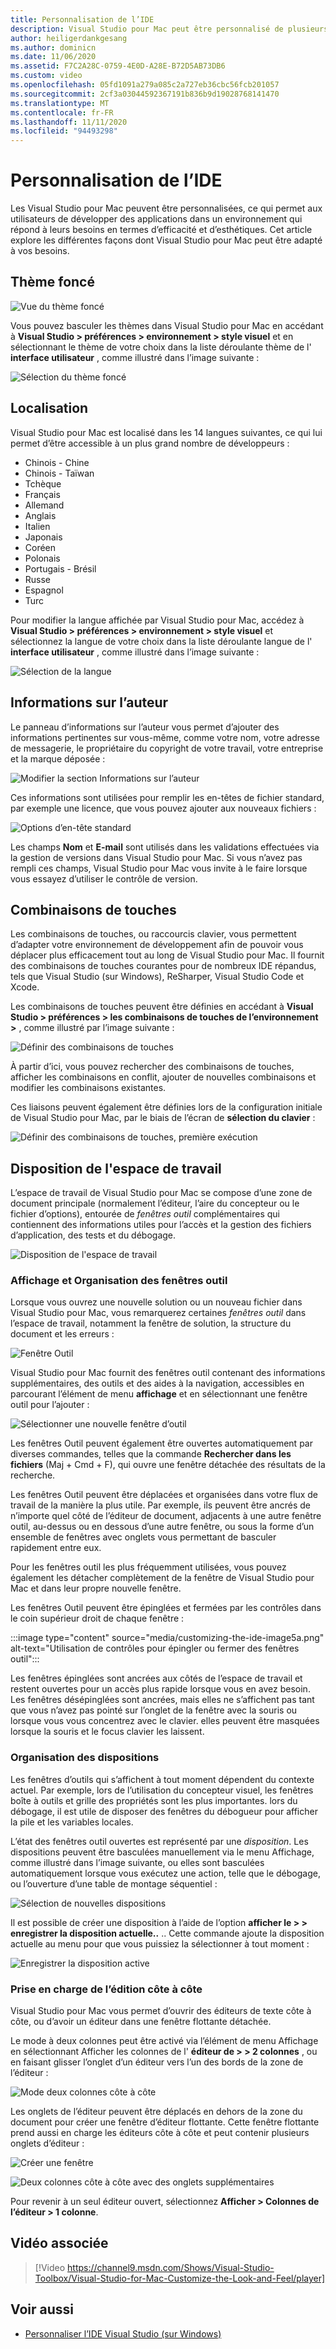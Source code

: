 ```yaml
---
title: Personnalisation de l’IDE
description: Visual Studio pour Mac peut être personnalisé de plusieurs façons, permettant aux utilisateurs de développer des applications dans un environnement qui répond à leurs besoins en matière d’efficacité et d’esthétique. Cet article explore les différentes façons dont les Visual Studio pour Mac peuvent être adaptées à vos besoins.
author: heiligerdankgesang
ms.author: dominicn
ms.date: 11/06/2020
ms.assetid: F7C2A28C-0759-4E0D-A28E-B72D5AB73DB6
ms.custom: video
ms.openlocfilehash: 05fd1091a279a085c2a727eb36cbc56fcb201057
ms.sourcegitcommit: 2cf3a03044592367191b836b9d19028768141470
ms.translationtype: MT
ms.contentlocale: fr-FR
ms.lasthandoff: 11/11/2020
ms.locfileid: "94493298"
---
```

# <a name="customizing-the-ide"></a>Personnalisation de l’IDE

Les Visual Studio pour Mac peuvent être personnalisées, ce qui permet aux utilisateurs de développer des applications dans un environnement qui répond à leurs besoins en termes d’efficacité et d’esthétiques. Cet article explore les différentes façons dont Visual Studio pour Mac peut être adapté à vos besoins.

## <a name="dark-theme"></a>Thème foncé

![Vue du thème foncé](media/customizing-the-ide-image7a.png)

Vous pouvez basculer les thèmes dans Visual Studio pour Mac en accédant à **Visual Studio > préférences > environnement > style visuel** et en sélectionnant le thème de votre choix dans la liste déroulante thème de l' **interface utilisateur** , comme illustré dans l’image suivante :

![Sélection du thème foncé](media/customizing-the-ide-image7b.png)

## <a name="localization"></a>Localisation

Visual Studio pour Mac est localisé dans les 14 langues suivantes, ce qui lui permet d’être accessible à un plus grand nombre de développeurs :

* Chinois - Chine
* Chinois - Taïwan
* Tchèque
* Français
* Allemand
* Anglais
* Italien
* Japonais
* Coréen
* Polonais
* Portugais - Brésil
* Russe
* Espagnol
* Turc

Pour modifier la langue affichée par Visual Studio pour Mac, accédez à  **Visual Studio > préférences > environnement > style visuel** et sélectionnez la langue de votre choix dans la liste déroulante langue de l' **interface utilisateur** , comme illustré dans l’image suivante :

![Sélection de la langue](media/customizing-the-ide-image11a.png)

## <a name="author-information"></a>Informations sur l’auteur

Le panneau d’informations sur l’auteur vous permet d’ajouter des informations pertinentes sur vous-même, comme votre nom, votre adresse de messagerie, le propriétaire du copyright de votre travail, votre entreprise et la marque déposée :

![Modifier la section Informations sur l’auteur](media/customizing-the-ide-image9a.png)

Ces informations sont utilisées pour remplir les en-têtes de fichier standard, par exemple une licence, que vous pouvez ajouter aux nouveaux fichiers :

![Options d’en-tête standard](media/customizing-the-ide-image8a.png)

Les champs **Nom** et **E-mail** sont utilisés dans les validations effectuées via la gestion de versions dans Visual Studio pour Mac. Si vous n’avez pas rempli ces champs, Visual Studio pour Mac vous invite à le faire lorsque vous essayez d’utiliser le contrôle de version.

## <a name="key-bindings"></a>Combinaisons de touches

Les combinaisons de touches, ou raccourcis clavier, vous permettent d’adapter votre environnement de développement afin de pouvoir vous déplacer plus efficacement tout au long de Visual Studio pour Mac. Il fournit des combinaisons de touches courantes pour de nombreux IDE répandus, tels que Visual Studio (sur Windows), ReSharper, Visual Studio Code et Xcode.

Les combinaisons de touches peuvent être définies en accédant à **Visual Studio > préférences > les combinaisons de touches de l’environnement >** , comme illustré par l’image suivante :

![Définir des combinaisons de touches](media/customizing-the-ide-image10a.png)

À partir d’ici, vous pouvez rechercher des combinaisons de touches, afficher les combinaisons en conflit, ajouter de nouvelles combinaisons et modifier les combinaisons existantes.

Ces liaisons peuvent également être définies lors de la configuration initiale de Visual Studio pour Mac, par le biais de l’écran de **sélection du clavier** :

![Définir des combinaisons de touches, première exécution](media/ide-tour-2019-keyboard-shortcut.png)

## <a name="workspace-layout"></a>Disposition de l'espace de travail

L’espace de travail de Visual Studio pour Mac se compose d’une zone de document principale (normalement l’éditeur, l’aire du concepteur ou le fichier d’options), entourée de *fenêtres outil* complémentaires qui contiennent des informations utiles pour l’accès et la gestion des fichiers d’application, des tests et du débogage.

 ![Disposition de l'espace de travail](media/customizing-the-ide-image1a.png)

### <a name="viewing-and-arranging-tool-windows"></a>Affichage et Organisation des fenêtres outil

Lorsque vous ouvrez une nouvelle solution ou un nouveau fichier dans Visual Studio pour Mac, vous remarquerez certaines *fenêtres outil* dans l’espace de travail, notamment la fenêtre de solution, la structure du document et les erreurs :

![Fenêtre Outil](media/customizing-the-ide-image2a.png)

Visual Studio pour Mac fournit des fenêtres outil contenant des informations supplémentaires, des outils et des aides à la navigation, accessibles en parcourant l’élément de menu **affichage** et en sélectionnant une fenêtre outil pour l’ajouter :

![Sélectionner une nouvelle fenêtre d’outil](media/customizing-the-ide-image3a.png)

Les fenêtres Outil peuvent également être ouvertes automatiquement par diverses commandes, telles que la commande **Rechercher dans les fichiers** (Maj + Cmd + F), qui ouvre une fenêtre détachée des résultats de la recherche.

Les fenêtres Outil peuvent être déplacées et organisées dans votre flux de travail de la manière la plus utile. Par exemple, ils peuvent être ancrés de n’importe quel côté de l’éditeur de document, adjacents à une autre fenêtre outil, au-dessus ou en dessous d’une autre fenêtre, ou sous la forme d’un ensemble de fenêtres avec onglets vous permettant de basculer rapidement entre eux.

Pour les fenêtres outil les plus fréquemment utilisées, vous pouvez également les détacher complètement de la fenêtre de Visual Studio pour Mac et dans leur propre nouvelle fenêtre.

Les fenêtres Outil peuvent être épinglées et fermées par les contrôles dans le coin supérieur droit de chaque fenêtre :

:::image type="content" source="media/customizing-the-ide-image5a.png" alt-text="Utilisation de contrôles pour épingler ou fermer des fenêtres outil":::

Les fenêtres épinglées sont ancrées aux côtés de l’espace de travail et restent ouvertes pour un accès plus rapide lorsque vous en avez besoin. Les fenêtres désépinglées sont ancrées, mais elles ne s’affichent pas tant que vous n’avez pas pointé sur l’onglet de la fenêtre avec la souris ou lorsque vous vous concentrez avec le clavier. elles peuvent être masquées lorsque la souris et le focus clavier les laissent.

### <a name="organizing-layouts"></a>Organisation des dispositions

Les fenêtres d’outils qui s’affichent à tout moment dépendent du contexte actuel. Par exemple, lors de l’utilisation du concepteur visuel, les fenêtres boîte à outils et grille des propriétés sont les plus importantes. lors du débogage, il est utile de disposer des fenêtres du débogueur pour afficher la pile et les variables locales.

L’état des fenêtres outil ouvertes est représenté par une *disposition*. Les dispositions peuvent être basculées manuellement via le menu Affichage, comme illustré dans l’image suivante, ou elles sont basculées automatiquement lorsque vous exécutez une action, telle que le débogage, ou l’ouverture d’une table de montage séquentiel :

![Sélection de nouvelles dispositions](media/customizing-the-ide-image6b.png)

Il est possible de créer une disposition à l’aide de l’option **afficher le > > enregistrer la disposition actuelle..** .. Cette commande ajoute la disposition actuelle au menu pour que vous puissiez la sélectionner à tout moment :

![Enregistrer la disposition active](media/customizing-the-ide-image6a.png)

### <a name="side-by-side-editing-support"></a>Prise en charge de l’édition côte à côte

Visual Studio pour Mac vous permet d’ouvrir des éditeurs de texte côte à côte, ou d’avoir un éditeur dans une fenêtre flottante détachée.

Le mode à deux colonnes peut être activé via l’élément de menu Affichage en sélectionnant Afficher les colonnes de l' **éditeur de > > 2 colonnes** , ou en faisant glisser l’onglet d’un éditeur vers l’un des bords de la zone de l’éditeur :

![Mode deux colonnes côte à côte](media/customizing-the-ide-sbs.png)

Les onglets de l’éditeur peuvent être déplacés en dehors de la zone du document pour créer une fenêtre d’éditeur flottante. Cette fenêtre flottante prend aussi en charge les éditeurs côte à côte et peut contenir plusieurs onglets d’éditeur :

![Créer une fenêtre](media/customizing-the-ide-sbs1.png)

![Deux colonnes côte à côte avec des onglets supplémentaires](media/customizing-the-ide-sbs2.png)

Pour revenir à un seul éditeur ouvert, sélectionnez **Afficher > Colonnes de l’éditeur > 1 colonne**.

## <a name="related-video"></a>Vidéo associée

> [!Video https://channel9.msdn.com/Shows/Visual-Studio-Toolbox/Visual-Studio-for-Mac-Customize-the-Look-and-Feel/player]

## <a name="see-also"></a>Voir aussi

- [Personnaliser l’IDE Visual Studio (sur Windows)](/visualstudio/ide/personalizing-the-visual-studio-ide)